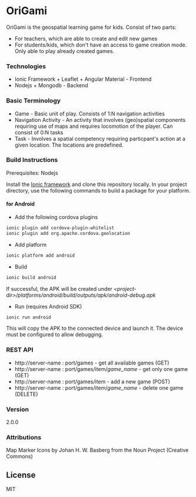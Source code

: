 # OriGami
OriGami is the geospatial learning game for kids. Consist of two parts:
* For teachers, which are able to create and edit new games
* For students/kids, which don't have an access to game creation mode. Only able to play already created games.

### Technologies
* Ionic Framework + Leaflet + Angular Material - Frontend
* Nodejs + Mongodb - Backend

### Basic Terminology
* Game -  Basic unit of play. Consists of 1:N navigation activities
* Navigation Activity - An activity that involves (geo)spatial components requiring use of maps and requires locomotion of the player. Can consist of 0:N tasks
* Task - Involves a spatial competency requiring particpant's action at a given location. The locations are predefined.

### Build Instructions

Prerequisites: Nodejs

Install the [Ionic framework](http://ionicframework.com/getting-started/) and clone this repository locally. In your project directory, use the following commands to build a package for your platform.
#### for Android
* Add the following cordova plugins
```sh  
ionic plugin add cordova-plugin-whitelist
ionic plugin add org.apache.cordova.geolocation
```
* Add platform
```sh
ionic platform add android
```
* Build
```sh
ionic build android
```
If successful, the APK will be created under 
*\<project-dir\>/platforms/android/build/outputs/apk/android-debug.apk*
* Run (requires Android SDK)
```sh
ionic run android 
```
  This will copy the APK to the connected device and launch it. The device must be configured to allow debugging.

### REST API 

* http://server-name : port/games - get all available games (GET)
* http://server-name : port/games/item/*game_name* - get only one game (GET)
* http://server-name : port/games/item - add a new game (POST)
* http://server-name : port/games/item/*game_name* - delete one game (DELETE)

### Version
2.0.0

### Attributions
Map Marker Icons by Johan H. W. Basberg from the Noun Project (Creative Commons)

License
----

MIT
